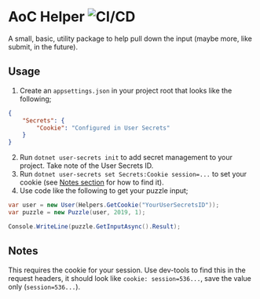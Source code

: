 # AoC Helper ![CI/CD](https://github.com/FizzBuzz791/NAoCHelper/workflows/CI/CD/badge.svg)

A small, basic, utility package to help pull down the input (maybe more, like submit, in the future).

## Usage

1. Create an `appsettings.json` in your project root that looks like the following;
```json
{
    "Secrets": {
        "Cookie": "Configured in User Secrets"
    }
}
```

2. Run `dotnet user-secrets init` to add secret management to your project. Take note of the User Secrets ID.
3. Run `dotnet user-secrets set Secrets:Cookie session=...` to set your cookie (see [Notes section](#notes) for how to find it).
4. Use code like the following to get your puzzle input;
``` csharp
var user = new User(Helpers.GetCookie("YourUserSecretsID"));
var puzzle = new Puzzle(user, 2019, 1);

Console.WriteLine(puzzle.GetInputAsync().Result);
```

## Notes

This requires the cookie for your session. Use dev-tools to find this in the request headers, it should look like `cookie: session=536...`, save the value only (`session=536...`).
